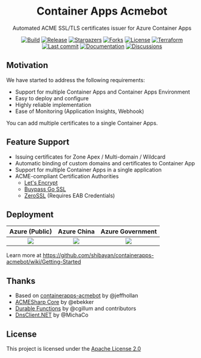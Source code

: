 <h1 align="center">
  Container Apps Acmebot
</h1>
<p align="center">
  Automated ACME SSL/TLS certificates issuer for Azure Container Apps
</p>
<p align="center">
  <a href="https://github.com/shibayan/containerapps-acmebot/actions/workflows/build.yml" rel="nofollow"><img src="https://github.com/shibayan/containerapps-acmebot/workflows/Build/badge.svg" alt="Build" style="max-width: 100%;"></a>
  <a href="https://github.com/shibayan/containerapps-acmebot/releases/latest" rel="nofollow"><img src="https://badgen.net/github/release/shibayan/containerapps-acmebot" alt="Release" style="max-width: 100%;"></a>
  <a href="https://github.com/shibayan/containerapps-acmebot/stargazers" rel="nofollow"><img src="https://badgen.net/github/stars/shibayan/containerapps-acmebot" alt="Stargazers" style="max-width: 100%;"></a>
  <a href="https://github.com/shibayan/containerapps-acmebot/network/members" rel="nofollow"><img src="https://badgen.net/github/forks/shibayan/containerapps-acmebot" alt="Forks" style="max-width: 100%;"></a>
  <a href="https://github.com/shibayan/containerapps-acmebot/blob/master/LICENSE"><img src="https://badgen.net/github/license/shibayan/containerapps-acmebot" alt="License" style="max-width: 100%;"></a>
  <a href="https://registry.terraform.io/modules/shibayan/containerapps-acmebot/azurerm/latest" rel="nofollow"><img src="https://badgen.net/badge/terraform/registry/5c4ee5" alt="Terraform" style="max-width: 100%;"></a>
  <br>
  <a href="https://github.com/shibayan/containerapps-acmebot/commits/master" rel="nofollow"><img src="https://badgen.net/github/last-commit/shibayan/containerapps-acmebot" alt="Last commit" style="max-width: 100%;"></a>
  <a href="https://github.com/shibayan/containerapps-acmebot/wiki" rel="nofollow"><img src="https://badgen.net/badge/documentation/available/ff7733" alt="Documentation" style="max-width: 100%;"></a>
  <a href="https://github.com/shibayan/containerapps-acmebot/discussions" rel="nofollow"><img src="https://badgen.net/badge/discussions/welcome/ff7733" alt="Discussions" style="max-width: 100%;"></a>
</p>

## Motivation

We have started to address the following requirements:

- Support for multiple Container Apps and Container Apps Environment
- Easy to deploy and configure
- Highly reliable implementation
- Ease of Monitoring (Application Insights, Webhook)

You can add multiple certificates to a single Container Apps.

## Feature Support

- Issuing certificates for Zone Apex / Multi-domain / Wildcard
- Automatic binding of custom domains and certificates to Container App
- Support for multiple Container Apps in a single application
- ACME-compliant Certification Authorities
  - [Let's Encrypt](https://letsencrypt.org/)
  - [Buypass Go SSL](https://www.buypass.com/ssl/resources/acme-free-ssl)
  - [ZeroSSL](https://zerossl.com/features/acme/) (Requires EAB Credentials)

## Deployment

| Azure (Public) | Azure China | Azure Government |
| :---: | :---: | :---: |
| <a href="https://portal.azure.com/#create/Microsoft.Template/uri/https%3A%2F%2Fraw.githubusercontent.com%2Fshibayan%2Fcontainerapps-acmebot%2Fmaster%2Fazuredeploy.json" target="_blank"><img src="https://aka.ms/deploytoazurebutton" /></a> | <a href="https://portal.azure.cn/#create/Microsoft.Template/uri/https%3A%2F%2Fraw.githubusercontent.com%2Fshibayan%2Fcontainerapps-acmebot%2Fmaster%2Fazuredeploy.json" target="_blank"><img src="https://aka.ms/deploytoazurebutton" /></a> | <a href="https://portal.azure.us/#create/Microsoft.Template/uri/https%3A%2F%2Fraw.githubusercontent.com%2Fshibayan%2Fcontainerapps-acmebot%2Fmaster%2Fazuredeploy.json" target="_blank"><img src="https://aka.ms/deploytoazurebutton" /></a> |

Learn more at https://github.com/shibayan/containerapps-acmebot/wiki/Getting-Started

## Thanks

- Based on [containerapps-acmebot](https://github.com/jeffhollan/containerapps-acmebot) by @jeffhollan
- [ACMESharp Core](https://github.com/PKISharp/ACMESharpCore) by @ebekker
- [Durable Functions](https://github.com/Azure/azure-functions-durable-extension) by @cgillum and contributors
- [DnsClient.NET](https://github.com/MichaCo/DnsClient.NET) by @MichaCo

## License

This project is licensed under the [Apache License 2.0](https://github.com/shibayan/containerapps-acmebot/blob/master/LICENSE)
